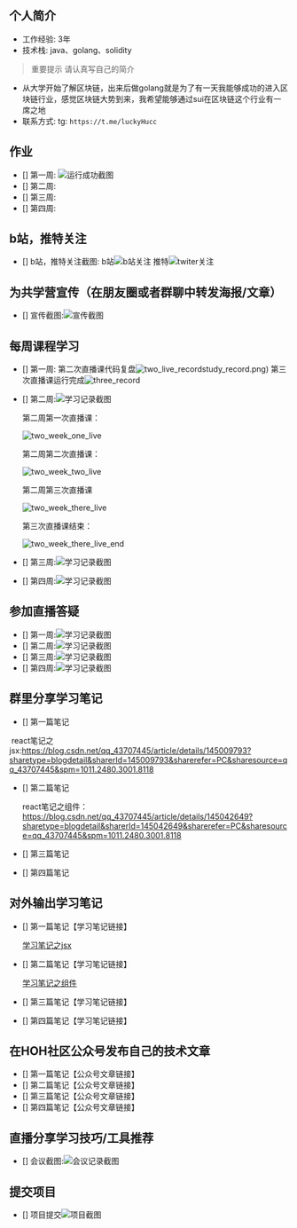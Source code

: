 ## 个人简介
- 工作经验: 3年
- 技术栈: java、golang、solidity
> 重要提示 请认真写自己的简介
- 从大学开始了解区块链，出来后做golang就是为了有一天我能够成功的进入区块链行业，感觉区块链大势到来，我希望能够通过sui在区块链这个行业有一席之地
- 联系方式: tg: `https://t.me/luckyHucc`



## 作业
- [] 第一周:
![运行成功截图](./images/one_week_ok.png)
- [] 第二周:
- [] 第三周:
- [] 第四周:



## b站，推特关注

- [] b站，推特关注截图: 
b站![b站关注](./images/bilibili.png)
推特![twiter关注](./images/twiter.png)


## 为共学营宣传（在朋友圈或者群聊中转发海报/文章）

- [] 宣传截图:![宣传截图](./images/你的图片地址)

## 每周课程学习

- [] 第一周:
  第二次直播课代码复盘![two_live_record](./images/two_live.png)study_record.png)
  第三次直播课运行完成![three_record](./images/three_live.png)

- [] 第二周:![学习记录截图](./images/你的图片地址)

  第二周第一次直播课：

  ![two_week_one_live](.\images\two_week_one_live.png)

  第二周第二次直播课：

  ![two_week_two_live](.\images\two_week_two_live.png)

  第二周第三次直播课

  ![two_week_there_live](.\images\two_week_there_live.png)

  第三次直播课结束：

  ![two_week_there_live_end](.\images\two_week_there_live_end.png)

- [] 第三周:![学习记录截图](./images/你的图片地址)

- [] 第四周:![学习记录截图](./images/你的图片地址)

## 参加直播答疑

- [] 第一周:![学习记录截图](./images/你的图片地址)
- [] 第二周:![学习记录截图](./images/你的图片地址)
- [] 第三周:![学习记录截图](./images/你的图片地址)
- [] 第四周:![学习记录截图](./images/你的图片地址)

## 群里分享学习笔记

- [] 第一篇笔记

​	react笔记之jsx:https://blog.csdn.net/qq_43707445/article/details/145009793?sharetype=blogdetail&sharerId=145009793&sharerefer=PC&sharesource=qq_43707445&spm=1011.2480.3001.8118

- [] 第二篇笔记

  react笔记之组件：https://blog.csdn.net/qq_43707445/article/details/145042649?sharetype=blogdetail&sharerId=145042649&sharerefer=PC&sharesource=qq_43707445&spm=1011.2480.3001.8118

- [] 第三篇笔记

- [] 第四篇笔记

## 对外输出学习笔记

- [] 第一篇笔记【学习笔记链接】

  <a href = "https://blog.csdn.net/qq_43707445/article/details/145009793?sharetype=blogdetail&sharerId=145009793&sharerefer=PC&sharesource=qq_43707445&spm=1011.2480.3001.8118">学习笔记之jsx</a>

- [] 第二篇笔记【学习笔记链接】

  <a href = "https://blog.csdn.net/qq_43707445/article/details/145042649?sharetype=blogdetail&sharerId=145042649&sharerefer=PC&sharesource=qq_43707445&spm=1011.2480.3001.8118">学习笔记之组件</a>

- [] 第三篇笔记【学习笔记链接】

- [] 第四篇笔记【学习笔记链接】

## 在HOH社区公众号发布自己的技术文章

- [] 第一篇笔记【公众号文章链接】
- [] 第二篇笔记【公众号文章链接】
- [] 第三篇笔记【公众号文章链接】
- [] 第四篇笔记【公众号文章链接】

## 直播分享学习技巧/工具推荐

- [] 会议截图:![会议记录截图](./images/你的图片地址)

## 提交项目

- [] 项目提交![项目截图](./images/你的图片地址)

